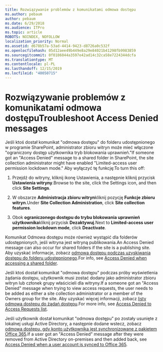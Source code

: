 ```yaml
---
title: Rozwiązywanie problemów z komunikatami odmowa dostępu
ms.author: pebaum
author: pebaum
ms.date: 6/29/2018
ms.audience: ITPro
ms.topic: article
ROBOTS: NOINDEX, NOFOLLOW
localization_priority: Normal
ms.assetid: d678b57a-53ad-4414-9423-d8726a0c532f
ms.openlocfilehash: 05d12aee49b449e8a29e84021b41298fb9983859
ms.sourcegitcommit: 0f0186044a3597e42ad14c32ca58e7224344dcfa
ms.translationtype: MT
ms.contentlocale: pl-PL
ms.lasthandoff: 12/15/2019
ms.locfileid: "40050715"
---
```

# <a name="troubleshoot-access-denied-messages"></a><span data-ttu-id="194b1-102">Rozwiązywanie problemów z komunikatami odmowa dostępu</span><span class="sxs-lookup"><span data-stu-id="194b1-102">Troubleshoot Access Denied messages</span></span>

<span data-ttu-id="194b1-103">Jeśli ktoś dostał komunikat "odmowa dostępu" do folderu udostępnionego w programie SharePoint, administrator zbioru witryn może mieć włączone "ograniczony dostęp użytkownika tryb blokowania uprawnień."</span><span class="sxs-lookup"><span data-stu-id="194b1-103">If someone got an "Access Denied" message to a shared folder in SharePoint, the site collection administrator might have enabled "Limited-access user permission lockdown mode."</span></span> <span data-ttu-id="194b1-104">Aby wyłączyć tę funkcję:</span><span class="sxs-lookup"><span data-stu-id="194b1-104">To turn this off:</span></span> 
  
1. <span data-ttu-id="194b1-105">Przejdź do witryny, kliknij ikonę Ustawienia, a następnie kliknij przycisk **Ustawienia witryny**.</span><span class="sxs-lookup"><span data-stu-id="194b1-105">Browse to the site, click the Settings icon, and then click **Site Settings**.</span></span>
    
2. <span data-ttu-id="194b1-106">W obszarze **Administracja zbioru witryn**kliknij pozycję **Funkcje zbioru witryn**.</span><span class="sxs-lookup"><span data-stu-id="194b1-106">Under **Site Collection Administration**, click **Site collection features**.</span></span>
    
3. <span data-ttu-id="194b1-107">Obok **ograniczonego dostępu do trybu blokowania uprawnień użytkownika**kliknij przycisk **Dezaktywuj**.</span><span class="sxs-lookup"><span data-stu-id="194b1-107">Next to **Limited-access user permission lockdown mode**, click **Deactivate**.</span></span>
    
<span data-ttu-id="194b1-108">Komunikat Odmowa dostępu może również wystąpić dla folderów udostępnionych, jeśli witryna jest witryną publikowania.</span><span class="sxs-lookup"><span data-stu-id="194b1-108">An Access Denied message can also occur for shared folders if the site is a publishing site.</span></span> <span data-ttu-id="194b1-109">Aby uzyskać informacje, zobacz [odmowa dostępu podczas uzyskiwania dostępu do folderu udostępnionego](https://go.microsoft.com/fwlink/?linkid=2004317).</span><span class="sxs-lookup"><span data-stu-id="194b1-109">For info, see [Access Denied when accessing a shared folder](https://go.microsoft.com/fwlink/?linkid=2004317).</span></span>
  
<span data-ttu-id="194b1-110">Jeśli ktoś dostał komunikat "odmowa dostępu" podczas próby wyświetlenia żądania dostępu, użytkownik musi zostać dodany jako administrator zbioru witryn lub członek grupy właścicieli dla witryny.</span><span class="sxs-lookup"><span data-stu-id="194b1-110">If a someone got an "Access Denied" message when trying to view access requests, the user needs to be added as either a site collection administrator or a member of the Owners group for the site.</span></span> <span data-ttu-id="194b1-111">Aby uzyskać więcej informacji, zobacz [listy odmowa dostępu do żądań dostępu](https://go.microsoft.com/fwlink/?linkid=2004220).</span><span class="sxs-lookup"><span data-stu-id="194b1-111">For more info, see [Access Denied to Access Requests list](https://go.microsoft.com/fwlink/?linkid=2004220).</span></span>
  
<span data-ttu-id="194b1-112">Jeśli użytkownik dostał komunikat "odmowa dostępu" po zostały usunięte z lokalnej usługi Active Directory, a następnie dodane wstecz, zobacz [odmowa dostępu, gdy konto użytkownika jest synchronizowane z pakietem Office 365](https://go.microsoft.com/fwlink/?linkid=2004318).</span><span class="sxs-lookup"><span data-stu-id="194b1-112">If a user got an "Access Denied" message after they were removed from Active Directory on-premises and then added back, see [Access Denied when a user account is synced to Office 365](https://go.microsoft.com/fwlink/?linkid=2004318).</span></span>
  


